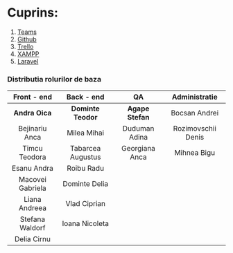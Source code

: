 # Cuprins:

1. <a href=https://github.com/A4IP2018/HomeworkManager/wiki/Teams>Teams</a>
2. <a href=https://github.com/A4IP2018/HomeworkManager/wiki/GitHub>Github</a>
3. <a href=https://github.com/A4IP2018/HomeworkManager/wiki/Trello>Trello</a>
4. <a href=https://github.com/A4IP2018/HomeworkManager/wiki/XAMPP>XAMPP</a>
5. <a href=https://github.com/A4IP2018/HomeworkManager/wiki/Laravel>Laravel</a>

### Distributia rolurilor de baza
                    
|  Front - end        | Back - end               | QA                  | Administratie| 
| :------------:      |:---------------:         |:-----:              |:---:|
| **Andra Oica**      | **Dominte Teodor**       | **Agape Stefan**    | Bocsan Andrei
| Bejinariu Anca      | Milea Mihai              | Duduman Adina       | Rozimovschii Denis
| Timcu Teodora       | Tabarcea Augustus        | Georgiana Anca      | Mihnea Bigu
| Esanu Andra         | Roibu Radu               |                     |
| Macovei Gabriela    | Dominte Delia            |                     |
| Liana Andreea       | Vlad Ciprian             |                     |
| Stefana Waldorf     | Ioana Nicoleta           |                     |
| Delia Cirnu         |                          |                     |

